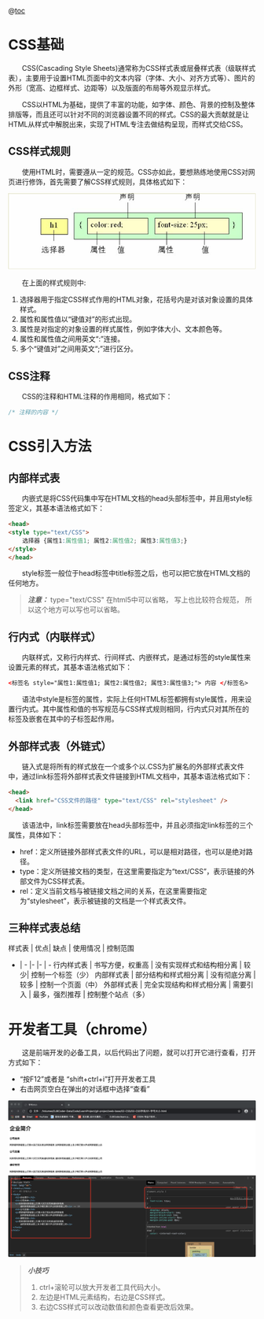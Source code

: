 @[toc](初识CSS)

# CSS基础
&emsp;&emsp;CSS(Cascading Style Sheets)通常称为CSS样式表或层叠样式表（级联样式表），主要用于设置HTML页面中的文本内容（字体、大小、对齐方式等）、图片的外形（宽高、边框样式、边距等）以及版面的布局等外观显示样式。

&emsp;&emsp;CSS以HTML为基础，提供了丰富的功能，如字体、颜色、背景的控制及整体排版等，而且还可以针对不同的浏览器设置不同的样式。CSS的最大贡献就是让HTML从样式中解脱出来，实现了HTML专注去做结构呈现，而样式交给CSS。

## CSS样式规则
&emsp;&emsp;使用HTML时，需要遵从一定的规范。CSS亦如此，要想熟练地使用CSS对网页进行修饰，首先需要了解CSS样式规则，具体格式如下：

![CSS样式规则](./images/01-CSS样式规则.png)

&emsp;&emsp;在上面的样式规则中:

1. 选择器用于指定CSS样式作用的HTML对象，花括号内是对该对象设置的具体样式。
2. 属性和属性值以“键值对”的形式出现。
3. 属性是对指定的对象设置的样式属性，例如字体大小、文本颜色等。
4. 属性和属性值之间用英文“:”连接。
5. 多个“键值对”之间用英文“;”进行区分。

## CSS注释
&emsp;&emsp;CSS的注释和HTML注释的作用相同，格式如下：

```css
/* 注释的内容 */
```

# CSS引入方法
## 内部样式表
&emsp;&emsp;内嵌式是将CSS代码集中写在HTML文档的head头部标签中，并且用style标签定义，其基本语法格式如下：

```html
<head>
<style type="text/CSS">
    选择器 {属性1:属性值1; 属性2:属性值2; 属性3:属性值3;}
</style>
</head>
```

&emsp;&emsp;style标签一般位于head标签中title标签之后，也可以把它放在HTML文档的任何地方。

> *__注意：__* type="text/CSS"  在html5中可以省略， 写上也比较符合规范， 所以这个地方可以写也可以省略。

## 行内式（内联样式）
&emsp;&emsp;内联样式，又称行内样式、行间样式、内嵌样式，是通过标签的style属性来设置元素的样式，其基本语法格式如下：

```html
<标签名 style="属性1:属性值1; 属性2:属性值2; 属性3:属性值3;"> 内容 </标签名>
```

&emsp;&emsp;语法中style是标签的属性，实际上任何HTML标签都拥有style属性，用来设置行内式。其中属性和值的书写规范与CSS样式规则相同，行内式只对其所在的标签及嵌套在其中的子标签起作用。

## 外部样式表（外链式）
&emsp;&emsp;链入式是将所有的样式放在一个或多个以.CSS为扩展名的外部样式表文件中，通过link标签将外部样式表文件链接到HTML文档中，其基本语法格式如下：

```html
<head>
  <link href="CSS文件的路径" type="text/CSS" rel="stylesheet" />
</head>
```

&emsp;&emsp;该语法中，link标签需要放在head头部标签中，并且必须指定link标签的三个属性，具体如下：

+ href：定义所链接外部样式表文件的URL，可以是相对路径，也可以是绝对路径。
+ type：定义所链接文档的类型，在这里需要指定为“text/CSS”，表示链接的外部文件为CSS样式表。
+ rel：定义当前文档与被链接文档之间的关系，在这里需要指定为“stylesheet”，表示被链接的文档是一个样式表文件。

## 三种样式表总结

样式表 | 优点| 缺点 | 使用情况  | 控制范围
- | - |- |- | -
行内样式表 | 书写方便，权重高 | 没有实现样式和结构相分离 | 较少| 控制一个标签（少）
内部样式表 | 部分结构和样式相分离   | 没有彻底分离 | 较多 | 控制一个页面（中）
外部样式表 | 完全实现结构和样式相分离 | 需要引入 | 最多，强烈推荐 | 控制整个站点（多）

# 开发者工具（chrome）
&emsp;&emsp;这是前端开发的必备工具，以后代码出了问题，就可以打开它进行查看，打开方式如下：

+ “按F12”或者是 “shift+ctrl+i”打开开发者工具
+ 右击网页空白在弹出的对话框中选择“查看”

![开发者工具](./images/02-开发者工具.png)

> *__小技巧__*
> 1. ctrl+滚轮可以放大开发者工具代码大小。
> 2. 左边是HTML元素结构，右边是CSS样式。
> 3. 右边CSS样式可以改动数值和颜色查看更改后效果。
